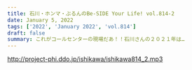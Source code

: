 ```yaml
---
title: 石川・ホンマ・ぶるんのBe-SIDE Your Life! vol.814-2
date: January 5, 2022
tags: ['2022', 'January 2022', 'vol.814']
draft: false
summary: これがコールセンターの現場だあ！！石川さんの２０２１年は…
---
```


http://project-phi.ddo.jp/ishikawa/ishikawa814_2.mp3